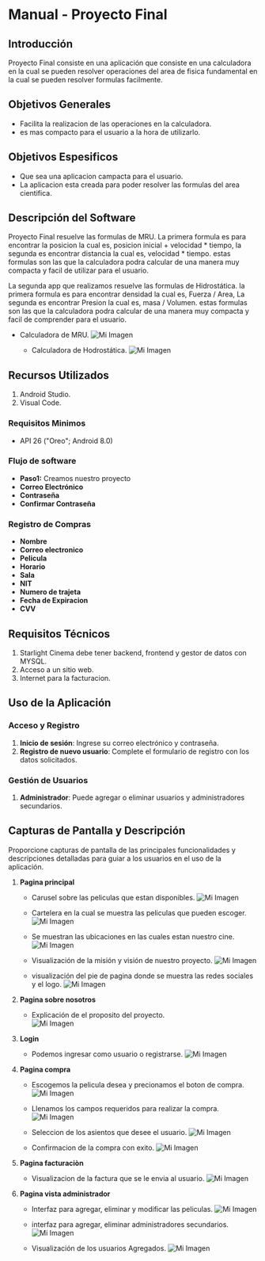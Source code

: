 # Manual - Proyecto Final

## Introducción
Proyecto Final consiste en una aplicación que consiste en una calculadora en la cual se pueden resolver operaciones del area de fisica fundamental en la cual se pueden resolver formulas facilmente.

## Objetivos Generales
- Facilita la realizacion de las operaciones en la calculadora.
-  es mas compacto para el usuario a la hora de utilizarlo.

## Objetivos Espesificos
- Que sea una aplicacion campacta para el usuario.
- La aplicacion esta creada para poder resolver las formulas del area cientifica.

## Descripción del Software
Proyecto Final resuelve las formulas de MRU. La primera formula es para encontrar la posicion la cual es, posicion inicial + velocidad * tiempo, la segunda es encontrar distancia la cual es, velocidad * tiempo. estas formulas son las que la calculadora podra calcular de una manera muy compacta y facil de utilizar para el usuario. 

La segunda app que realizamos resuelve las formulas de Hidrostática. la primera formula es para encontrar densidad la cual es, Fuerza / Area, La segunda es encontrar Presion la cual es, masa / Volumen. estas formulas son las que la calculadora podra calcular de una manera muy compacta y facil de comprender para el usuario.

 - Calculadora de MRU.
   ![Mi Imagen](imagenes/1.jpg)
   
   - Calculadora de Hodrostática. 
   ![Mi Imagen](imagenes/2.jpg)

## Recursos Utilizados
1. Android Studio.
2. Visual Code.

### Requisitos Minimos
- API 26 ("Oreo"; Android 8.0)
  
### Flujo de software
- **Paso1:** Creamos nuestro proyecto 
- **Correo Electrónico**
- **Contraseña**
- **Confirmar Contraseña**
  
### Registro de Compras
- **Nombre**
- **Correo electronico**
- **Pelicula**
- **Horario**
- **Sala**
- **NIT**
- **Numero de trajeta**
- **Fecha de Expiracion**
- **CVV**
  
## Requisitos Técnicos
1. Starlight Cinema debe tener backend, frontend y gestor de datos con MYSQL.
2. Acceso a un sitio web.
3. Internet para la facturacion.

## Uso de la Aplicación
### Acceso y Registro
1. **Inicio de sesión**: Ingrese su correo electrónico y contraseña.
2. **Registro de nuevo usuario**: Complete el formulario de registro con los datos solicitados.

### Gestión de Usuarios
1. **Administrador**: Puede agregar o eliminar usuarios y administradores secundarios.

## Capturas de Pantalla y Descripción
Proporcione capturas de pantalla de las principales funcionalidades y descripciones detalladas para guiar a los usuarios en el uso de la aplicación.
1. **Pagina principal**
   
   - Carusel sobre las peliculas que estan disponibles.
   ![Mi Imagen](imagenes/1.jpg)
   
   - Cartelera en la cual se muestra las peliculas que pueden escoger. 
   ![Mi Imagen](imagenes/2.jpg)

   - Se muestran las ubicaciones en las cuales estan nuestro cine.
   ![Mi Imagen](imagenes/3.jpg)

   - Visualización de la misión y visión de nuestro proyecto.
   ![Mi Imagen](imagenes/4.jpg)

   - visualización del pie de pagina donde se muestra las redes sociales y el logo.
   ![Mi Imagen](imagenes/5.jpg)
   
3. **Pagina sobre nosotros**
   - Explicación de el proposito del proyecto.  
   ![Mi Imagen](imagenes/6.jpg)

5. **Login**
   
   - Podemos ingresar como usuario o registrarse.
   ![Mi Imagen](imagenes/7.jpg)

7. **Pagina compra**
   
   - Escogemos la pelicula desea y precionamos el boton de compra.
    ![Mi Imagen](imagenes/8.jpg)

   - Llenamos los campos requeridos para realizar la compra. 
    ![Mi Imagen](imagenes/9.jpg)

   - Seleccion de los asientos que desee el usuario. 
    ![Mi Imagen](imagenes/10.jpg)

   - Confirmacion de la compra con exito.
    ![Mi Imagen](imagenes/11.jpg)

9. **Pagina facturaciòn**

   - Visualizacion de la factura que se le envia al usuario.
    ![Mi Imagen](imagenes/12.jpg)

11. **Pagina vista administrador**

    - Interfaz para agregar, eliminar y modificar las peliculas.
    ![Mi Imagen](imagenes/1.1.jpg)

    - interfaz para agregar, eliminar administradores secundarios. 
    ![Mi Imagen](imagenes/1.2.jpg)

    - Visualización de los usuarios Agregados.
    ![Mi Imagen](imagenes/1.3.jpg)

